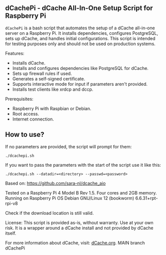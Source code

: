 dCachePi - dCache All-In-One Setup Script for Raspberry Pi
--------------------------------------------------------

`dCachePi` is a bash script that automates the setup of a dCache all-in-one server on a Raspberry Pi. It installs dependencies, configures PostgreSQL, sets up dCache, and handles initial configurations. This script is intended for testing purposes only and should not be used on production systems.

Features:
- Installs dCache.
- Installs and configures dependencies like PostgreSQL for dCache.
- Sets up firewall rules if used.
- Generates a self-signed certificate.
- Supports interactive mode for input if parameters aren't provided.
- Installs test clients like xrdcp and dccp.

Prerequisites:
- Raspberry Pi with Raspbian or Debian.
- Root access.
- Internet connection.

## How to use?

If no parameters are provided, the script will prompt for them:

```
./dcachepi.sh
```

If you want to pass the parameters with the start of the script use it like this:

```
./dcachepi.sh --datadir=<directory> --passwd=<password>
```

Based on: https://github.com/sara-nl/dcache_aio

Tested on a Raspberry Pi 4 Model B Rev 1.5. Four cores and 2GB memory.
Running on Raspberry Pi OS Debian GNU/Linux 12 (bookworm) 6.6.31+rpt-rpi-v8


Check if the download location is still valid.

License:
This script is provided as-is, without warranty. 
Use at your own risk. It is a wrapper around a dCache install and not provided by dCache itself.

For more information about dCache, visit: [dCache.org](https://www.dcache.org).
MAIN branch dCachePi
